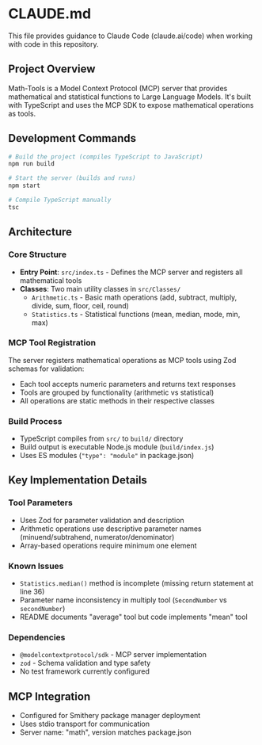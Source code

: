 # CLAUDE.md

This file provides guidance to Claude Code (claude.ai/code) when working with code in this repository.

## Project Overview

Math-Tools is a Model Context Protocol (MCP) server that provides mathematical and statistical functions to Large Language Models. It's built with TypeScript and uses the MCP SDK to expose mathematical operations as tools.

## Development Commands

```bash
# Build the project (compiles TypeScript to JavaScript)
npm run build

# Start the server (builds and runs)
npm start

# Compile TypeScript manually
tsc
```

## Architecture

### Core Structure
- **Entry Point**: `src/index.ts` - Defines the MCP server and registers all mathematical tools
- **Classes**: Two main utility classes in `src/Classes/`
  - `Arithmetic.ts` - Basic math operations (add, subtract, multiply, divide, sum, floor, ceil, round)
  - `Statistics.ts` - Statistical functions (mean, median, mode, min, max)

### MCP Tool Registration
The server registers mathematical operations as MCP tools using Zod schemas for validation:
- Each tool accepts numeric parameters and returns text responses
- Tools are grouped by functionality (arithmetic vs statistical)
- All operations are static methods in their respective classes

### Build Process
- TypeScript compiles from `src/` to `build/` directory
- Build output is executable Node.js module (`build/index.js`)
- Uses ES modules (`"type": "module"` in package.json)

## Key Implementation Details

### Tool Parameters
- Uses Zod for parameter validation and description
- Arithmetic operations use descriptive parameter names (minuend/subtrahend, numerator/denominator)
- Array-based operations require minimum one element

### Known Issues
- `Statistics.median()` method is incomplete (missing return statement at line 36)
- Parameter name inconsistency in multiply tool (`SecondNumber` vs `secondNumber`)
- README documents "average" tool but code implements "mean" tool

### Dependencies
- `@modelcontextprotocol/sdk` - MCP server implementation
- `zod` - Schema validation and type safety
- No test framework currently configured

## MCP Integration
- Configured for Smithery package manager deployment
- Uses stdio transport for communication
- Server name: "math", version matches package.json